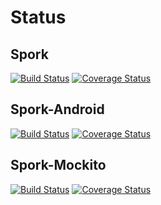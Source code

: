 # Status

## Spork

[![Build Status][spork-build-status-svg]][spork-build-status-link]
[![Coverage Status][spork-coverage-svg]][spork-coverage-link]

## Spork-Android

[![Build Status][spork-android-build-status-svg]][spork-android-build-status-link]
[![Coverage Status][spork-android-coverage-svg]][spork-android-coverage-link]

## Spork-Mockito

[![Build Status][spork-mockito-build-status-svg]][spork-mockito-build-status-link]
[![Coverage Status][spork-mockito-coverage-svg]][spork-mockito-coverage-link]


[spork-build-status-svg]: http://img.shields.io/travis/SporkLibrary/Spork/master.svg?style=flat
[spork-build-status-link]: https://travis-ci.org/SporkLibrary/Spork
[spork-coverage-svg]: https://coveralls.io/repos/github/SporkLibrary/Spork/badge.svg?branch=master
[spork-coverage-link]: https://coveralls.io/github/SporkLibrary/Spork?branch=master

[spork-android-build-status-svg]: http://img.shields.io/travis/SporkLibrary/Spork-Android/master.svg?style=flat
[spork-android-build-status-link]: https://travis-ci.org/SporkLibrary/Spork-Android
[spork-android-coverage-svg]: https://coveralls.io/repos/github/SporkLibrary/Spork-Android/badge.svg?branch=master
[spork-android-coverage-link]: https://coveralls.io/github/SporkLibrary/Spork-Android?branch=master

[spork-mockito-build-status-svg]: http://img.shields.io/travis/SporkLibrary/Spork-Mockito/master.svg?style=flat
[spork-mockito-build-status-link]: https://travis-ci.org/SporkLibrary/Spork-Mockito
[spork-mockito-coverage-svg]: https://coveralls.io/repos/github/SporkLibrary/Spork-Mockito/badge.svg?branch=master
[spork-mockito-coverage-link]: https://coveralls.io/github/SporkLibrary/Spork-Mockito?branch=master